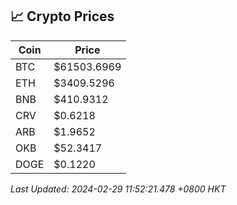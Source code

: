 ## 📈 Crypto Prices

| Coin | Price |
| ---- | ----- |
| BTC | $61503.6969 |
| ETH | $3409.5296 |
| BNB | $410.9312 |
| CRV | $0.6218 |
| ARB | $1.9652 |
| OKB | $52.3417 |
| DOGE | $0.1220 |

_Last Updated: 2024-02-29 11:52:21.478 +0800 HKT_